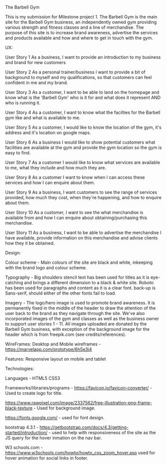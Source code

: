 The Barbell Gym

This is my submission for Milestone project 1. The Barbell Gym is the main site for the Barbell Gym business,
an independently owned gym providing various strength and fitness classes and a line of merchandise. The purpose 
of this site is to increase brand awareness, advertise the services and products available and how and where to 
get in touch with the gym.

<!Link to live site here>

UX:

User Story 1
As a business, I want to provide an introduction to my business and brand for new
customers 

User Story 2
As a personal trainer/business I want to provide a bit of background to myself and my
qualifications, so that customers can feel confident in me and my brand.

User Story 3
As a customer, I want to be able to land on the homepage and know what is the 'Barbell
Gym' who is it for and what does it represent AND who is running it.

User Story 4
As a customer, I want to know what the facilties for the
Barbell gym like and what is available to me.

User Story 5
As a customer, I would like to know the location of the 
gym, it's address and it's location on google maps.

User Story 6
As a business I would like to show potential customers
what facilities are available at the gym and provide the
gym location so the gym is easy to find.

User Story 7
As a customer I would like to know what services are available
to me, what they include and how much they are.

User Story 8
As a customer I want to know when I can access these services and how I can enquire about 
them.

User Story 9
As a business, I want customers to see the range of services
provided, how much they cost, when they're happening, and how to enquire about them.

User Story 10
As a customer, I want to see the what merchandise is available from
and how I can enquire about obtaining/purchasing this merchandise.

User Story 11
As a business, I want to be able to advertise the merchandise I have available, provide
information on this merchandise and advise clients how they it be obtained.

Design:

Colour scheme - Main colours of the site are black and white, inkeeping with the brand logo and colour scheme.

Typography - Big shoulders stencil text has been used for titles as it is eye-catching and brings a different
dimension to a black & white site. Roboto has been used for paragraphs and content as it is a clear font. back-up is
Sans-serif, should either of the other fonts fail to load.

Imagery - The logo/hero image is used to promote brand awareness. It is permanently fixed in the middle of the header
to draw the attention of the user back to the brand as they navigate through the site. We've also incorporated images
of the gym and classes as well as the business owner to support user stories 1 - 11. All images uploaded are donated
by the Barbell Gym business, with exception of the background image for the header which is from freepik.com
(see credits/references).

WireFrames:
Desktop and Mobile wireframes - https://marvelapp.com/prototype/6h5e3i4

Features:
Responsive layout on mobile and tablet

Technologies:

Languages - 
HTML5
CSS3

Frameworks/libraries/programs - 
https://favicon.io/favicon-converter/ - Used to create logo for title.

https://www.rawpixel.com/image/2337562/free-illustration-png-frame-black-texture - Used for background image.

https://fonts.google.com/ - used for font design.

bootstrap 4.3.1 - https://getbootstrap.com/docs/4.3/getting-started/introduction/ - used to help with responsiveness
of the site as the JS query for the hover inmation on the nav bar.

W3 schools.com - https://www.w3schools.com/howto/howto_css_zoom_hover.asp used for hover animation for social links 
in footer.